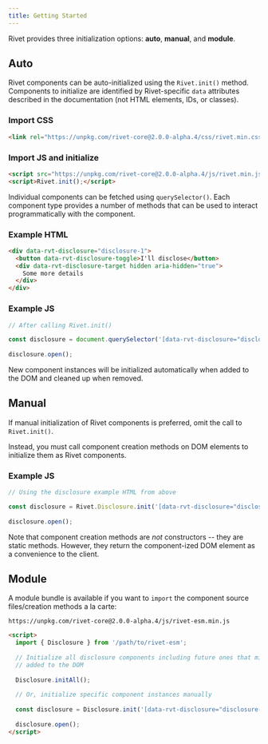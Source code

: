 ```yaml
---
title: Getting Started
---
```


Rivet provides three initialization options: **auto**, **manual**, and **module**.

## Auto

Rivet components can be auto-initialized using the `Rivet.init()` method. Components to initialize are identified by Rivet-specific `data` attributes described in the documentation (not HTML elements, IDs, or classes).

### Import CSS
```html
<link rel="https://unpkg.com/rivet-core@2.0.0-alpha.4/css/rivet.min.css">
```

### Import JS and initialize
```html
<script src="https://unpkg.com/rivet-core@2.0.0-alpha.4/js/rivet.min.js"></script>
<script>Rivet.init();</script>
```

Individual components can be fetched using `querySelector()`. Each component type provides a number of methods that can be used to interact programmatically with the component.

### Example HTML
```html
<div data-rvt-disclosure="disclosure-1">
  <button data-rvt-disclosure-toggle>I'll disclose</button>
  <div data-rvt-disclosure-target hidden aria-hidden="true">
    Some more details
  </div>
</div>
```

### Example JS
```js
// After calling Rivet.init()

const disclosure = document.querySelector('[data-rvt-disclosure="disclosure-1"]');
  
disclosure.open();
```

New component instances will be initialized automatically when added to the DOM and cleaned up when removed.

## Manual

If manual initialization of Rivet components is preferred, omit the call to `Rivet.init()`.

Instead, you must call component creation methods on DOM elements to initialize them as Rivet components.

### Example JS
```js
// Using the disclosure example HTML from above

const disclosure = Rivet.Disclosure.init('[data-rvt-disclosure="disclosure-1"]');
  
disclosure.open();
```

Note that component creation methods are *not* constructors -- they are static methods. However, they return the component-ized DOM element as a convenience to the client.

## Module

A module bundle is available if you want to `import` the component source files/creation methods a la carte:

`https://unpkg.com/rivet-core@2.0.0-alpha.4/js/rivet-esm.min.js`

```html
<script>
  import { Disclosure } from '/path/to/rivet-esm';
  
  // Initialize all disclosure components including future ones that might be
  // added to the DOM
  
  Disclosure.initAll();
  
  // Or, initialize specific component instances manually
  
  const disclosure = Disclosure.init('[data-rvt-disclosure="disclosure-1"]');
  
  disclosure.open();
</script>
```